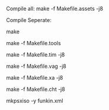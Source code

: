 Compile all:
make -f Makefile.assets -j8

Compile Seperate:

make

make -f Makefile.tools

make -f Makefile.tim -j8

make -f Makefile.vag -j8

make -f Makefile.xa -j8

make -f Makefile.cht -j8

mkpsxiso -y funkin.xml